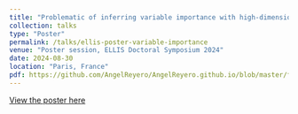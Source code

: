 ```yaml
---
title: "Problematic of inferring variable importance with high-dimensional and correlated settings"
collection: talks
type: "Poster"
permalink: /talks/ellis-poster-variable-importance
venue: "Poster session, ELLIS Doctoral Symposium 2024"
date: 2024-08-30
location: "Paris, France"
pdf: https://github.com/AngelReyero/AngelReyero.github.io/blob/master/files/Poster-ELLIS-2024-discussion.pdf
---
```


[View the poster here](/files/Poster-ELLIS-2024-discussion.pdf)
